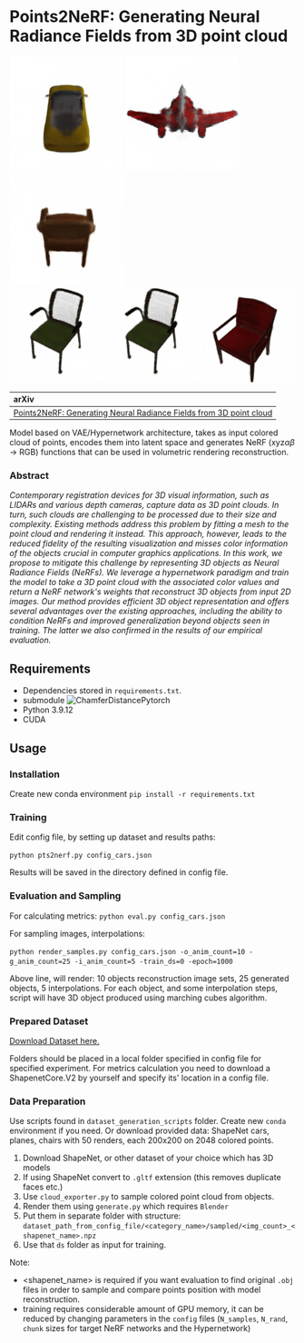 # Points2NeRF: Generating Neural Radiance Fields from 3D point cloud


![Car](examples/car.gif) ![Plane](examples/plane.gif) ![Chair](examples/chair.gif)
![Interpolation](examples/interpolation.gif)

| arXiv |
| :---- |
| [Points2NeRF: Generating Neural Radiance Fields from 3D point cloud](https://arxiv.org/pdf/2206.01290.pdf)|


Model based on VAE/Hypernetwork architecture, takes as input colored cloud of points, encodes them into latent space and generates NeRF (xyz$\alpha\beta$ -> RGB) functions that can be used in volumetric rendering reconstruction.

### Abstract
*Contemporary registration devices for 3D visual information, such as LIDARs and various depth cameras, capture data as 3D point clouds. In turn, such clouds are challenging to be processed due to their size and complexity. Existing methods address this problem by fitting a mesh to the point cloud and rendering it instead. This approach, however, leads to the reduced fidelity of the resulting visualization and misses color information of the objects crucial in computer graphics applications. In this work, we propose to mitigate this challenge by representing 3D objects as Neural Radiance Fields (NeRFs). We leverage a hypernetwork paradigm and train the model to take a 3D point cloud with the associated color values and return a NeRF network's weights that reconstruct 3D objects from input 2D images. Our method provides efficient 3D object representation and offers several advantages over the existing approaches, including the ability to condition NeRFs and improved generalization beyond objects seen in training. The latter we also confirmed in the results of our empirical evaluation.*

## Requirements
- Dependencies stored in `requirements.txt`.
- submodule ![ChamferDistancePytorch](https://github.com/ThibaultGROUEIX/ChamferDistancePytorch)
- Python 3.9.12
- CUDA

## Usage

### Installation
Create new conda environment 
 `pip install -r requirements.txt`
 
### Training
Edit config file, by setting up dataset and results paths:

`python pts2nerf.py config_cars.json`

Results will be saved in the directory defined in config file.

### Evaluation and Sampling

For calculating metrics:
`python eval.py config_cars.json`

For sampling images, interpolations:

`python render_samples.py config_cars.json -o_anim_count=10 -g_anim_count=25 -i_anim_count=5 -train_ds=0 -epoch=1000`

Above line, will render: 10 objects reconstruction image sets, 25 generated objects, 5 interpolations.
For each object, and some interpolation steps, script will have 3D object produced using marching cubes algorithm.

### Prepared Dataset

[Download Dataset here.](https://ujchmura-my.sharepoint.com/:u:/g/personal/przemyslaw_spurek_uj_edu_pl/ETy5BPpf4ZFLorYEpXxhRRcBY1ASvCqDCgEX_h75Um6MlA?e=MTJdaj)

Folders should be placed in a local folder specified in config file for specified experiment.
For metrics calculation you need to download a ShapenetCore.V2 by yourself and specify its' location in a config file.

### Data Preparation
  
Use scripts found in `dataset_generation_scripts` folder. Create new `conda` environment if you need.
Or download provided data: ShapeNet cars, planes, chairs with 50 renders, each 200x200 on 2048 colored points.

1. Download ShapeNet, or other dataset of your choice which has 3D models
2. If using ShapeNet convert to `.gltf` extension (this removes duplicate faces etc.)
3. Use `cloud_exporter.py` to sample colored point cloud from objects.
4. Render them using `generate.py` which requires `Blender`
5. Put them in separate folder with structure: `dataset_path_from_config_file/<category_name>/sampled/<img_count>_<shapenet_name>.npz`
6. Use that `ds` folder as input for training.

Note:
- <shapenet_name> is required if you want evaluation to find original `.obj` files in order to sample and compare points position with model reconstruction.
- training requires considerable amount of GPU memory, it can be reduced by changing parameters in the `config` files (`N_samples`, `N_rand`, `chunk` sizes for target NeRF networks and the Hypernetwork)
